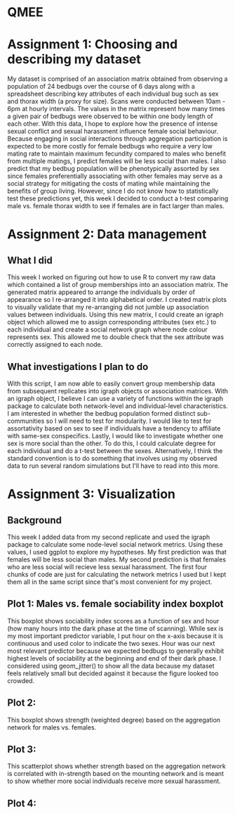 # QMEE 
# Assignment 1: Choosing and describing my dataset 
My dataset is comprised of an association matrix obtained from observing a population of 24 bedbugs over the course of 6 days along with a spreadsheet describing key attributes of each individual bug such as sex and thorax width (a proxy for size). Scans were conducted between 10am - 6pm at hourly intervals. The values in the matrix represent how many times a given pair of bedbugs were observed to be within one body length of each other. With this data, I hope to explore how the presence of intense sexual conflict and sexual harassment influence female social behaviour. Because engaging in social interactions through aggregation participation is expected to be more costly for female bedbugs who require a very low mating rate to maintain maximum fecundity compared to males who benefit from multiple matings, I predict females will be less social than males. I also predict that my bedbug population will be phenotypically assorted by sex since females preferentially associating with other females may serve as a social strategy for mitigating the costs of mating while maintaining the benefits of group living. However, since I do not know how to statistically test these predictions yet, this week I decided to conduct a t-test comparing male vs. female thorax width to see if females are in fact larger than males. 

# Assignment 2: Data management
## What I did 
This week I worked on figuring out how to use R to convert my raw data which contained a list of group memberships into an association matrix. The generated matrix appeared to arrange the individuals by order of appearance so I re-arranged it into alphabetical order. I created matrix plots to visually validate that my re-arranging did not jumble up association values between individuals. Using this new matrix, I could create an igraph object which allowed me to assign corresponding attributes (sex etc.) to each individual and create a social network graph where node colour represents sex. This allowed me to double check that the sex attribute was correctly assigned to each node.

## What investigations I plan to do
With this script, I am now able to easily convert group membership data from subsequent replicates into igraph objects or association matrices. With an igraph object, I believe I can use a variety of functions within the igraph package to calculate both network-level and individual-level characteristics. I am interested in whether the bedbug population formed distinct sub-communities so I will need to test for modularity. I would like to test for assortativity based on sex to see if individuals have a tendency to affiliate with same-sex conspecifics. Lastly, I would like to investigate whether one sex is more social than the other. To do this, I could calculate degree for each individual and do a t-test between the sexes. Alternatively, I think the standard convention is to do something that involves using my observed data to run several random simulations but I'll have to read into this more. 

# Assignment 3: Visualization
## Background
This week I added data from my second replicate and used the igraph package to calculate some node-level social network metrics. Using these values, I used ggplot to explore my hypotheses. My first prediction was that females will be less social than males. My second prediction is that females who are less social will recieve less sexual harassment. The first four chunks of code are just for calculating the network metrics I used but I kept them all in the same script since that's most convenient for my project.

## Plot 1: Males vs. female sociability index boxplot
This boxplot shows sociability index scores as a function of sex and hour (how many hours into the dark phase at the time of scanning). While sex is my most important predictor variable, I put hour on the x-axis because it is continuous and used color to indicate the two sexes. Hour was our next most relevant predictor because we expected bedbugs to generally exhibit highest levels of sociability at the beginning and end of their dark phase. I considered using geom_jitter() to show all the data because my dataset feels relatively small but decided against it because the figure looked too crowded. 

## Plot 2: 
This boxplot shows strength (weighted degree) based on the aggregation network for males vs. females. 

## Plot 3: 
This scatterplot shows whether strength based on the aggregation network is correlated with in-strength based on the mounting network and is meant to show whether more social individuals receive more sexual harassment. 




## Plot 4: 
